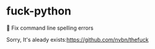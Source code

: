 # fuck-python
:punch: Fix command line spelling errors

Sorry, It's aleady exists:https://github.com/nvbn/thefuck

